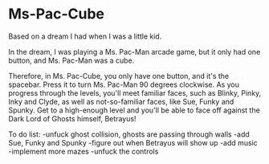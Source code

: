 # Ms-Pac-Cube
Based on a dream I had when I was a little kid.

In the dream, I was playing a Ms. Pac-Man arcade game, but it only had one button, and Ms. Pac-Man was a cube.

Therefore, in Ms. Pac-Cube, you only have one button, and it's the spacebar. Press it to turn Ms. Pac-Man 90 degrees clockwise.
As you progress through the levels, you'll meet familiar faces, such as Blinky, Pinky, Inky and Clyde, as well as not-so-familiar faces, like Sue, Funky and Spunky. Get to a high-enough level and you'll be able to face off against the Dark Lord of Ghosts himself, Betrayus!

To do list:
-unfuck ghost collision, ghosts are passing through walls
-add Sue, Funky and Spunky
-figure out when Betrayus will show up
-add music
-implement more mazes
-unfuck the controls
